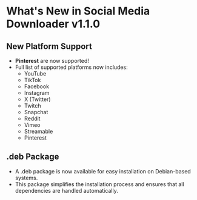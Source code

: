 # What's New in Social Media Downloader v1.1.0

## New Platform Support
- **Pinterest** are now supported!
- Full list of supported platforms now includes:
  - YouTube
  - TikTok
  - Facebook
  - Instagram
  - X (Twitter)
  - Twitch
  - Snapchat
  - Reddit
  - Vimeo
  - Streamable
  - Pinterest

## .deb Package
- A .deb package is now available for easy installation on Debian-based systems.
- This package simplifies the installation process and ensures that all dependencies are handled automatically.
